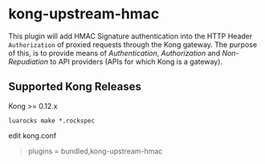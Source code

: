 # kong-upstream-hmac

This plugin will add HMAC Signature authentication into the HTTP Header `Authorization` of proxied requests through the Kong gateway. The purpose of this, is to provide means of _Authentication_, _Authorization_ and _Non-Repudiation_ to API providers (APIs for which Kong is a gateway).

## Supported Kong Releases
Kong >= 0.12.x 

```
luarocks make *.rockspec

```
edit kong.conf
> plugins = bundled,kong-upstream-hmac

